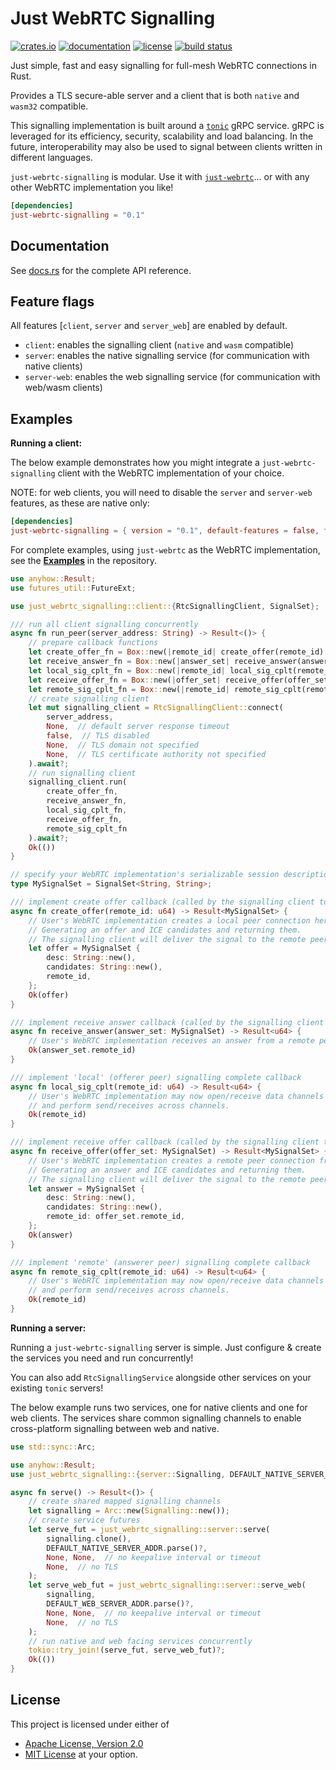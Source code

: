 # Just WebRTC Signalling

[![crates.io](https://img.shields.io/crates/v/just-webrtc-signalling?style=flat-square&logo=rust)](https://crates.io/crates/just-webrtc-signalling)
[![documentation](https://docs.rs/just-webrtc-signalling/badge.svg)](https://docs.rs/just-webrtc-signalling)
[![license](https://img.shields.io/badge/license-Apache--2.0_OR_MIT-blue?style=flat-square)](#license)
[![build status](https://img.shields.io/github/actions/workflow/status/uniciant/just-webrtc/rust.yml?branch=main&style=flat-square&logo=github)](https://github.com/uniciant/just-webrtc/actions)

Just simple, fast and easy signalling for full-mesh WebRTC connections in Rust.

Provides a TLS secure-able server and a client that is both `native` and `wasm32` compatible.

This signalling implementation is built around a [`tonic`](https://github.com/hyperium/tonic) gRPC service. gRPC is leveraged for its efficiency, security, scalability and load balancing. In the future, interoperability may also be used to signal between clients written in different languages.

`just-webrtc-signalling` is modular. Use it with [`just-webrtc`](https://crates.io/crates/just-webrtc)... or with any other WebRTC implementation you like!

```toml
[dependencies]
just-webrtc-signalling = "0.1"
```

## Documentation
See [docs.rs](https://docs.rs/just-webrtc-signalling) for the complete API reference.

## Feature flags
All features [`client`, `server` and `server_web`] are enabled by default.
* `client`: enables the signalling client (`native` and `wasm` compatible)
* `server`: enables the native signalling service (for communication with native clients)
* `server-web`: enables the web signalling service (for communication with web/wasm clients)

## Examples

**Running a client:**

The below example demonstrates how you might integrate a `just-webrtc-signalling` client with the WebRTC implementation of your choice.

NOTE: for web clients, you will need to disable the `server` and `server-web` features, as these are native only:
```toml
[dependencies]
just-webrtc-signalling = { version = "0.1", default-features = false, features = ["client"] }
```

For complete examples, using `just-webrtc` as the WebRTC implementation, see the [**Examples**](https://github.com/uniciant/just-webrtc/tree/main/examples) in the repository.

```rust
use anyhow::Result;
use futures_util::FutureExt;

use just_webrtc_signalling::client::{RtcSignallingClient, SignalSet};

/// run all client signalling concurrently
async fn run_peer(server_address: String) -> Result<()> {
    // prepare callback functions
    let create_offer_fn = Box::new(|remote_id| create_offer(remote_id).boxed_local());
    let receive_answer_fn = Box::new(|answer_set| receive_answer(answer_set).boxed_local());
    let local_sig_cplt_fn = Box::new(|remote_id| local_sig_cplt(remote_id).boxed_local());
    let receive_offer_fn = Box::new(|offer_set| receive_offer(offer_set).boxed_local());
    let remote_sig_cplt_fn = Box::new(|remote_id| remote_sig_cplt(remote_id).boxed_local());
    // create signalling client
    let mut signalling_client = RtcSignallingClient::connect(
        server_address,
        None,  // default server response timeout
        false,  // TLS disabled
        None,  // TLS domain not specified
        None,  // TLS certificate authority not specified
    ).await?;
    // run signalling client
    signalling_client.run(
        create_offer_fn,
        receive_answer_fn,
        local_sig_cplt_fn,
        receive_offer_fn,
        remote_sig_cplt_fn
    ).await?;
    Ok(())
}

// specify your WebRTC implementation's serializable session description and ICE candidate types
type MySignalSet = SignalSet<String, String>;

/// implement create offer callback (called by the signalling client to create an offer)
async fn create_offer(remote_id: u64) -> Result<MySignalSet> {
    // User's WebRTC implementation creates a local peer connection here.
    // Generating an offer and ICE candidates and returning them.
    // The signalling client will deliver the signal to the remote peer with the corresponding `remote_id`
    let offer = MySignalSet {
        desc: String::new(),
        candidates: String::new(),
        remote_id,
    };
    Ok(offer)
}

/// implement receive answer callback (called by the signalling client to deliver an answer)
async fn receive_answer(answer_set: MySignalSet) -> Result<u64> {
    // User's WebRTC implementation receives an answer from a remote peer to a local peer connection here.
    Ok(answer_set.remote_id)
}

/// implement 'local' (offerer peer) signalling complete callback
async fn local_sig_cplt(remote_id: u64) -> Result<u64> {
    // User's WebRTC implementation may now open/receive data channels
    // and perform send/receives across channels.
    Ok(remote_id)
}

/// implement receive offer callback (called by the signalling client to deliver an offer and create an answer)
async fn receive_offer(offer_set: MySignalSet) -> Result<MySignalSet> {
    // User's WebRTC implementation creates a remote peer connection from the remote offer and candidates here.
    // Generating an answer and ICE candidates and returning them.
    // The signalling client will deliver the signal to the remote peer with the corresponding `remote_id`
    let answer = MySignalSet {
        desc: String::new(),
        candidates: String::new(),
        remote_id: offer_set.remote_id,
    };
    Ok(answer)
}

/// implement 'remote' (answerer peer) signalling complete callback
async fn remote_sig_cplt(remote_id: u64) -> Result<u64> {
    // User's WebRTC implementation may now open/receive data channels
    // and perform send/receives across channels.
    Ok(remote_id)
}
```

**Running a server:**

Running a `just-webrtc-signalling` server is simple. Just configure & create the services you need and run concurrently!

You can also add `RtcSignallingService` alongside other services on your existing `tonic` servers!

The below example runs two services, one for native clients and one for web clients. The services share common signalling channels to enable cross-platform signalling between web and native.

```rust
use std::sync::Arc;

use anyhow::Result;
use just_webrtc_signalling::{server::Signalling, DEFAULT_NATIVE_SERVER_ADDR, DEFAULT_WEB_SERVER_ADDR};

async fn serve() -> Result<()> {
    // create shared mapped signalling channels
    let signalling = Arc::new(Signalling::new());
    // create service futures
    let serve_fut = just_webrtc_signalling::server::serve(
        signalling.clone(),
        DEFAULT_NATIVE_SERVER_ADDR.parse()?,
        None, None,  // no keepalive interval or timeout
        None,  // no TLS
    );
    let serve_web_fut = just_webrtc_signalling::server::serve_web(
        signalling,
        DEFAULT_WEB_SERVER_ADDR.parse()?,
        None, None,  // no keepalive interval or timeout
        None,  // no TLS
    );
    // run native and web facing services concurrently
    tokio::try_join!(serve_fut, serve_web_fut)?;
    Ok(())
}
```

## License
This project is licensed under either of
* [Apache License, Version 2.0](https://www.apache.org/licenses/LICENSE-2.0)
* [MIT License](https://opensource.org/licenses/MIT)
at your option.
